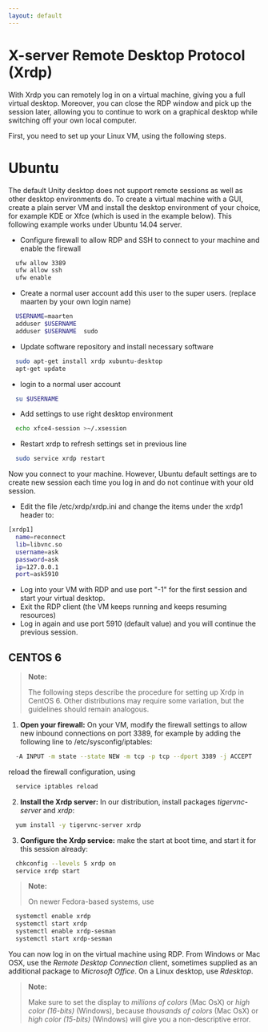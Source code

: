 ```yaml
---
layout: default
---
```

# X-server Remote Desktop Protocol (Xrdp)

With Xrdp you can remotely log in on a virtual machine, giving you a full virtual desktop. Moreover, you can close the RDP window and pick up the session later, allowing you to continue to work on a graphical desktop while switching off your own local computer.

First, you need to set up your Linux VM, using the following steps.

#  Ubuntu

The default Unity desktop does not support remote sessions as well as other desktop environments do. To create a virtual machine with a GUI, create a plain server VM and install the desktop environment of your choice, for example KDE or Xfce (which is used in the example below). This following example works under Ubuntu 14.04 server.

* Configure firewall to allow RDP and SSH to connect to your machine and enable the firewall

```bash
  ufw allow 3389
  ufw allow ssh
  ufw enable
```

* Create a normal user account add this user to the super users. (replace maarten by your own login name)

```bash
  USERNAME=maarten
  adduser $USERNAME
  adduser $USERNAME  sudo
```

* Update software repository and install necessary software

```bash
  sudo apt-get install xrdp xubuntu-desktop
  apt-get update
```
* login to a normal user account

```bash
  su $USERNAME
```

* Add settings to use right desktop environment


```bash
  echo xfce4-session >~/.xsession
```
* Restart xrdp to refresh settings set in previous line

```bash
  sudo service xrdp restart
```

Now you connect to your machine. However, Ubuntu default settings are to create new session each time you log in and do not continue with your old session.

* Edit the file /etc/xrdp/xrdp.ini  and change the items under the xrdp1 header to:

```bash
[xrdp1]
  name=reconnect
  lib=libvnc.so
  username=ask
  password=ask
  ip=127.0.0.1
  port=ask5910
```

* Log into your VM with RDP and use port "-1" for the first session and start your virtual desktop.
* Exit the RDP client (the VM keeps running and keeps resuming resources)
* Log in again and use port 5910 (default value) and you will continue the previous session.




## CENTOS 6
>**Note:**
>
>The following steps describe the procedure for setting up Xrdp in CentOS 6. Other distributions may require some variation, but the guidelines should remain analogous.

1. **Open your firewall:** On your VM, modify the firewall settings to allow new inbound connections on port 3389, for example by adding the following line to /etc/sysconfig/iptables:

```bash
  -A INPUT -m state --state NEW -m tcp -p tcp --dport 3389 -j ACCEPT
```

 reload the firewall configuration, using

```bash
  service iptables reload
```

2. **Install the Xrdp server:** In our distribution, install packages _tigervnc-server_ and _xrdp_:

```bash
  yum install -y tigervnc-server xrdp
```

3. **Configure the Xrdp service:** make the start at boot time, and start it for this session already:

```bash
  chkconfig --levels 5 xrdp on
  service xrdp start
```

>**Note:**
>
>On newer Fedora-based systems, use

```bash
  systemctl enable xrdp
  systemctl start xrdp
  systemctl enable xrdp-sesman
  systemctl start xrdp-sesman
```

You can now log in on the virtual machine using RDP. From Windows or Mac OSX, use the _Remote Desktop Connection_ client, sometimes supplied as an additional package to _Microsoft Office_. On a Linux desktop, use _Rdesktop_. 

>**Note:**
>
>Make sure to set the display to _millions of colors_ (Mac OsX) or _high color (16-bits)_ (Windows), because _thousands of colors_ (Mac OsX) or _high color (15-bits)_ (Windows) will give you a non-descriptive error.


